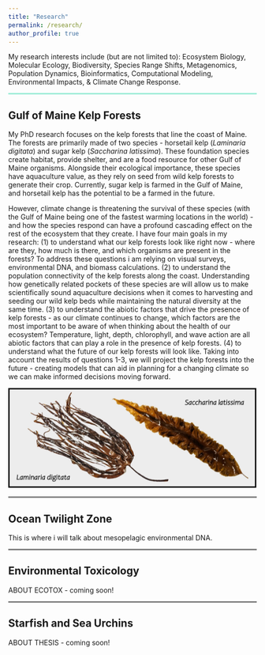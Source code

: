 ```yaml
---
title: "Research"
permalink: /research/
author_profile: true
---
```


My research interests include (but are not limited to): Ecosystem Biology, Molecular Ecology, Biodiversity, Species Range Shifts, Metagenomics, Population Dynamics, Bioinformatics, Computational Modeling, Environmental Impacts, & Climate Change Response.

<hr style="height:3px;border-width:0;color:#9fedd7;border-color:#9fedd7;background-color:#9fedd7">

## Gulf of Maine Kelp Forests

My PhD research focuses on the kelp forests that line the coast of Maine. The forests are primarily made of two species - horsetail kelp (*Laminaria digitata*) and sugar kelp (*Saccharina latissima*). These foundation species create habitat, provide shelter, and are a food resource for other Gulf of Maine organisms. Alongside their ecological importance, these species have aquaculture value, as they rely on seed from wild kelp forests to generate their crop. Currently, sugar kelp is farmed in the Gulf of Maine, and horsetail kelp has the potential to be a farmed in the future.

However, climate change is threatening the survival of these species (with the Gulf of Maine being one of the fastest warming locations in the world) - and how the species respond can have a profound cascading effect on the rest of the ecosystem that they create. I have four main goals in my research: (1) to understand what our kelp forests look like right now - where are they, how much is there, and which organisms are present in the forests? To address these questions i am relying on visual surveys, environmental DNA, and biomass calculations. (2) to understand the population connectivity of the kelp forests along the coast. Understanding how genetically related pockets of these species are will allow us to make scientifically sound aquaculture decisions when it comes to harvesting and seeding our wild kelp beds while maintaining the natural diversity at the same time. (3) to understand the abiotic factors that drive the presence of kelp forests - as our climate continues to change, which factors are the most important to be aware of when thinking about the health of our ecosystem? Temperature, light, depth, chlorophyll, and wave action are all abiotic factors that can play a role in the presence of kelp forests. (4) to understand what the future of our kelp forests will look like. Taking into account the results of questions 1-3, we will project the kelp forests into the future - creating models that can aid in planning for a changing climate so we can make informed decisions moving forward.


![Kelp.](/images/KelpTypes.jpg)

<hr style="height:3px;border-width:0;color:Grey;background-color:Grey">

## Ocean Twilight Zone

This is where i will talk about mesopelagic environmental DNA.

<hr style="height:3px;border-width:0;color:Grey;background-color:Grey">

## Environmental Toxicology

ABOUT ECOTOX - coming soon!

<hr style="height:3px;border-width:0;color:Grey;background-color:Grey">

## Starfish and Sea Urchins

ABOUT THESIS - coming soon!

